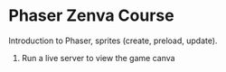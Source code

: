 # Phaser Zenva Course

Introduction to Phaser, sprites (create, preload, update).

1. Run a live server to view the game canva